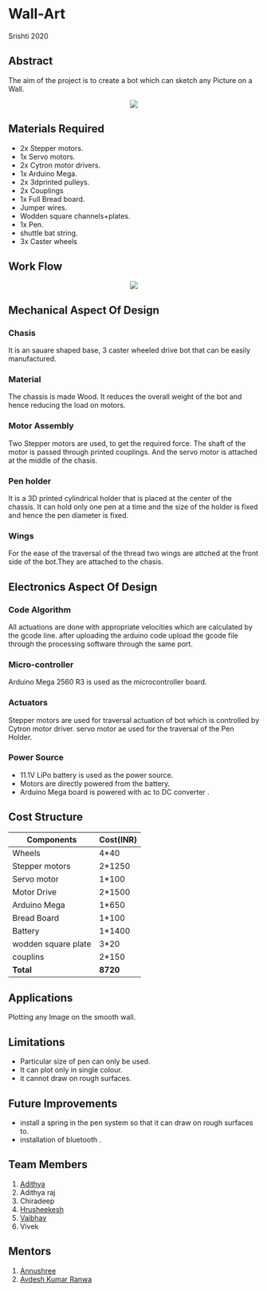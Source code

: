 # Wall-Art
Srishti 2020

## Abstract

The aim of the project is to create a bot which can sketch any Picture on a Wall.  

<p align="center">
	<img src="https://github.com/hrshee/Wall-Art-1/blob/master/image/CAD%20view.jpeg">
</p>


## Materials Required

* 2x Stepper motors.
* 1x Servo motors.
* 2x Cytron motor drivers.
* 1x Arduino Mega.
* 2x 3dprinted pulleys.
* 2x Couplings
* 1x Full Bread board.
* Jumper wires.
* Wodden square channels+plates.
* 1x Pen.
* shuttle bat string.
* 3x Caster wheels

## Work Flow
 <p align="center">
  <img src=https://github.com/hrshee/Wall-Art-1/blob/master/image/work%20flow.png>
  
</p>

## Mechanical Aspect Of Design

### Chasis
  It is an sauare shaped base, 3 caster wheeled  drive bot that can be easily manufactured. 

### Material
  The chassis is made Wood. It reduces the overall weight of the bot and hence reducing the load on motors.

### Motor Assembly
  Two Stepper motors are used, to get the required force. The shaft of the motor is passed through printed couplings. 
  And the servo motor is attached at the middle of the chasis.

### Pen holder
  It is a 3D printed cylindrical holder that is placed at the center of the chassis. It can hold only one pen at a time and the size of the holder is fixed and hence the pen diameter is fixed.

### Wings
  For the ease of the traversal of the thread two wings are attched at the front side of the bot.They are attached to the chasis.

## Electronics Aspect Of Design

### Code Algorithm
  All actuations are done with appropriate velocities which are calculated by the gcode line.
  after uploading the arduino code upload the gcode file through the processing software through the same port.

### Micro-controller
  Arduino Mega 2560 R3 is used as the microcontroller board.

### Actuators
  Stepper motors are used for traversal actuation of bot which is controlled by Cytron motor driver.
  servo motor ae used for the traversal of the Pen Holder.

### Power Source
 *  11.1V LiPo battery is used as the power source.
 * Motors are directly powered from the battery.
 * Arduino Mega board is powered with ac to DC converter .
 
## Cost Structure 

|Components|Cost(INR)|
|----------|---------|
|Wheels|4*40|
|Stepper motors|2*1250|
|Servo motor|1*100|
|Motor Drive|2*1500|
|Arduino Mega|1*650|
|Bread Board|1*100|
|Battery|1*1400|
|wodden square plate|3*20|
|couplins|2*150|
|**Total**|**8720**|


## Applications

Plotting any Image on the smooth wall.

## Limitations

*  Particular size of pen can only be used.
*  It can plot only in single colour.
*  it cannot draw on rough surfaces.

## Future Improvements

*  install a spring in the pen system so that it can draw on rough surfaces to.
*  installation of bluetooth .

## Team Members
1. [Adithya](https://github.com/dsnav12345)<br> 
2. Adithya raj 
3. Chiradeep
4. [Hrusheekesh](https://github.com/hrshee)<br>
5. [Vaibhav](https://github.com/vaibhavg3107)<br>
6. Vivek 

## Mentors

1. [Annushree](https://github.com/annushree21)<br>
2. [Avdesh Kumar Ranwa](https://www.linkedin.com/in/avdesh-kumar-ranwa-a43610187/)<br>

 